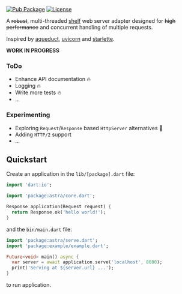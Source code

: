 [![Pub Package](https://img.shields.io/pub/v/astra.svg)](https://pub.dev/packages/astra)
[![License](https://img.shields.io/badge/License-MIT-blue.svg)](LICENSE)

A ~~robust~~, multi-threaded [shelf][shelf] web server adapter designed for
~~high performance~~ and concurrent handling of multiple requests.

Inspired by [aqueduct][aqueduct], [uvicorn][uvicorn] and [starlette][starlette].

**WORK IN PROGRESS**

### ToDo
- Enhance API documentation 🔥
- Logging 🔥
- Write more tests 🔥
- ...

### Experimenting
- Exploring `Request`/`Response` based `HttpServer` alternatives 🤔
- Adding `HTTP/2` support
- ...

## Quickstart

Create an application in the `lib/[package].dart` file:

```dart
import 'dart:io';

import 'package:astra/core.dart';

Response application(Request request) {
  return Response.ok('hello world!');
}
```

and the `bin/main.dart` file:

```dart
import 'package:astra/serve.dart';
import 'package:example/example.dart';

Future<void> main() async {
  var server = await application.serve('localhost', 8080);
  print('Serving at ${server.url} ...');
}
```

to run application.

[aqueduct]: https://github.com/stablekernel/aqueduct
[shelf]: https://github.com/dart-lang/shelf
[starlette]: https://github.com/encode/starlette
[uvicorn]: https://github.com/encode/uvicorn